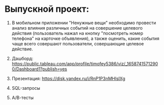 # Выпускной проект:
1. В мобильном приложении "Ненужные вещи" необходимо провести анализ влияния различных событий на совершение целевого действия (пользователь нажал на кнопку "посмотреть номер телефона" на карточке объявления),
а также оценить, какие события чаще всего совершают пользователи, совершающие целевое действие.

2. Дашборд: https://public.tableau.com/app/profile/timofey5386/viz/_16587415712900/Dashboard1?publish=yes

3. Презентация: https://disk.yandex.ru/i/RnP1P3nMHlsIXg

4. SQL-запросы

5. А/В-тесты
